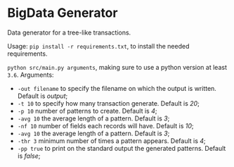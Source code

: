 # BigData Generator

Data generator for a tree-like transactions.

Usage:
`pip install -r requirements.txt`, to install the needed requirements.

`python src/main.py arguments`, making sure to use a python version at least `3.6`.
Arguments:
- `-out filename` to specify the filename on which the output is written. Default is _output_;
- `-t 10` to specify how many transaction generate. Default is _20_;
- `-p 10` number of patterns to create. Default is _4_;
- `-avg 10` the average length of a pattern. Default is _3_;
- `-nf 10` number of fields each records will have. Default is _10_;
- `-avg 10` the average length of a pattern. Default is _3_;
- `-thr 3` minimum number of times a pattern appears. Default is _4_;
- `-pp true` to print on the standard output the generated patterns. Default is _false_;
